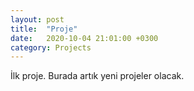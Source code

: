 ```yaml
---
layout: post
title:  "Proje"
date:   2020-10-04 21:01:00 +0300
category: Projects
---
```


İlk proje. Burada artık yeni projeler olacak.
